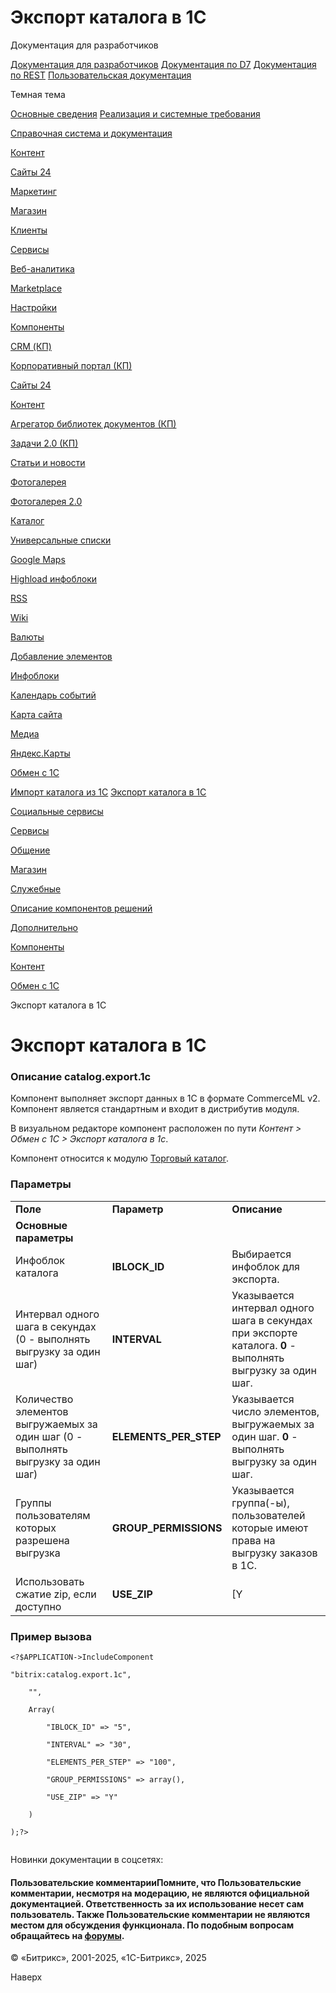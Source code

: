 # Экспорт каталога в 1C

Документация для разработчиков

[Документация для разработчиков](https://dev.1c-bitrix.ru/api_help/)
[Документация по D7](https://dev.1c-bitrix.ru/api_d7/)
[Документация по REST](https://dev.1c-bitrix.ru/rest_help/)
[Пользовательская документация](https://dev.1c-bitrix.ru/user_help/)

Темная тема

[Основные сведения](/user_help/index.php)
[Реализация и системные требования](/user_help/reqintro.php)

[Справочная система и документация](/user_help/help/index.php)

[Контент](/user_help/content/index.php)

[Сайты 24](/user_help/sites24/index.php)

[Маркетинг](/user_help/marketing/index.php)

[Магазин](/user_help/store/index.php)

[Клиенты](/user_help/clients/index.php)

[Сервисы](/user_help/service/index.php)

[Веб-аналитика](/user_help/statistic/index.php)

[Marketplace](/user_help/marketplace/index.php)

[Настройки](/user_help/settings/index.php)

[Компоненты](/user_help/components/index.php)

[CRM (КП)](/user_help/components/crm/index.php)

[Корпоративный портал (КП)](/user_help/components/intranet/index.php)

[Сайты 24](/user_help/components/landing/index.php)

[Контент](/user_help/components/content/index.php)

[Агрегатор библиотек документов (КП)](/user_help/components/content/webdav/index.php)

[Задачи 2.0 (КП)](/user_help/components/content/tasks/index.php)

[Статьи и новости](/user_help/components/content/articles_and_news/index.php)

[Фотогалерея](/user_help/components/content/photogallery/index.php)

[Фотогалерея 2.0](/user_help/components/content/photogallery2/index.php)

[Каталог](/user_help/components/content/catalog/index.php)

[Универсальные списки](/user_help/components/content/lists/index.php)

[Google Maps](/user_help/components/content/google_maps/index.php)

[Highload инфоблоки](/user_help/components/content/highload/index.php)

[RSS](/user_help/components/content/rss/index.php)

[Wiki](/user_help/components/content/wiki/index.php)

[Валюты](/user_help/components/content/currency/index.php)

[Добавление элементов](/user_help/components/content/adding/index.php)

[Инфоблоки](/user_help/components/content/infoblocks/index.php)

[Календарь событий](/user_help/components/content/calendar/index.php)

[Карта сайта](/user_help/components/content/sitemap/index.php)

[Медиа](/user_help/components/content/media/index.php)

[Яндекс.Карты](/user_help/components/content/yandex_map/index.php)

[Обмен с 1С](/user_help/components/content/1c_exchange/index.php)

[Импорт каталога из 1С](/user_help/components/content/1c_exchange/catalog_import_1c.php)
[Экспорт каталога в 1C](/user_help/components/content/1c_exchange/export_1c.php)

[Социальные сервисы](/user_help/components/content/social_services/index.php)

[Сервисы](/user_help/components/services/index.php)

[Общение](/user_help/components/obschenie/index.php)

[Магазин](/user_help/components/magazin/index.php)

[Служебные](/user_help/components/sluzhebnie/index.php)

[Описание компонентов решений](/user_help/description_decisions/index.php)

[Дополнительно](/user_help/additional/index.php)

[Компоненты](/user_help/components/index.php)

[Контент](/user_help/components/content/index.php)

[Обмен с 1С](/user_help/components/content/1c_exchange/index.php)

Экспорт каталога в 1C

# Экспорт каталога в 1C

### Описание **catalog.export.1c**

Компонент выполняет экспорт данных в 1С в формате CommerceML v2. Компонент является стандартным и входит в дистрибутив модуля.

В визуальном редакторе компонент расположен по пути *Контент > Обмен с 1С > Экспорт каталога в 1с*.

Компонент относится к модулю [Торговый каталог](/user_help/store/catalog/index.php).

### Параметры

|  |  |  |
| --- | --- | --- |
| **Поле** | **Параметр** | **Описание** |
| **Основные параметры** | | |
| Инфоблок каталога | **IBLOCK\_ID** | Выбирается инфоблок для экспорта. |
| Интервал одного шага в секундах (0 - выполнять выгрузку за один шаг) | **INTERVAL** | Указывается интервал одного шага в секундах при экспорте каталога. **0** - выполнять выгрузку за один шаг. |
| Количество элементов выгружаемых за один шаг (0 - выполнять выгрузку за один шаг) | **ELEMENTS\_PER\_STEP** | Указывается число элементов, выгружаемых за один шаг. **0** - выполнять выгрузку за один шаг. |
| Группы пользователям которых разрешена выгрузка | **GROUP\_PERMISSIONS** | Указывается группа(-ы), пользователей которые имеют права на выгрузку заказов в 1С. |
| Использовать сжатие zip, если доступно | **USE\_ZIP** | [Y|N] При отмеченной опции данные сжимаются ZIP форматом (если доступно). Это позволяет заметно уменьшить размер файлов. |

### Пример вызова

```
<?$APPLICATION->IncludeComponent
"bitrix:catalog.export.1c",
	"",
	Array(
		"IBLOCK_ID" => "5",
		"INTERVAL" => "30",
		"ELEMENTS_PER_STEP" => "100",
		"GROUP_PERMISSIONS" => array(),
		"USE_ZIP" => "Y"
	)
);?>

```

Новинки документации в соцсетях:

#### Пользовательские комментарииПомните, что Пользовательские комментарии, несмотря на модерацию, не являются официальной документацией. Ответственность за их использование несет сам пользователь. Также Пользовательские комментарии не являются местом для обсуждения функционала. По подобным вопросам обращайтесь на [форумы](http://dev.1c-bitrix.ru/community/forums/group1/).

© «Битрикс», 2001-2025, «1С-Битрикс», 2025

Наверх